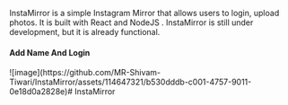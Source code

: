 
 InstaMirror is a simple Instagram Mirror that allows users to login, upload photos. It is built with React and NodeJS  . InstaMirror is still under development, but it is already functional.

<div>
  <h4>Add Name And Login</h4>
 ![image](https://github.com/MR-Shivam-Tiwari/InstaMirror/assets/114647321/b530dddb-c001-4757-9011-0e18d0a2828e)# InstaMirror
</div>
